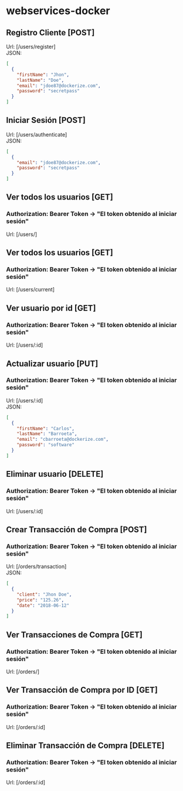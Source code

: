 # webservices-docker

## Registro Cliente [POST]
Url: [/users/register]\
JSON:
```json
[
  {
    "firstName": "Jhon",
    "lastName": "Doe",
    "email": "jdoe87@dockerize.com",
    "password": "secretpass"
  }
]
```
## Iniciar Sesión [POST]
Url: [/users/authenticate]\
JSON:
```json
[
  {
    "email": "jdoe87@dockerize.com",
    "password": "secretpass"
  }
]
```

## Ver todos los usuarios [GET]
### Authorization: Bearer Token -> "El token obtenido al iniciar sesión"
Url: [/users/]

## Ver todos los usuarios [GET]
### Authorization: Bearer Token -> "El token obtenido al iniciar sesión"
Url: [/users/current]

## Ver usuario por id [GET]
### Authorization: Bearer Token -> "El token obtenido al iniciar sesión"
Url: [/users/:id]

## Actualizar usuario [PUT]
### Authorization: Bearer Token -> "El token obtenido al iniciar sesión"
Url: [/users/:id]\
JSON:
```json
[
  {
    "firstName": "Carlos",
    "lastName": "Barroeta",
    "email": "cbarroeta@dockerize.com",
    "password": "software"
  }
]
```

## Eliminar usuario [DELETE]
### Authorization: Bearer Token -> "El token obtenido al iniciar sesión"
Url: [/users/:id]

## Crear Transacción de Compra [POST]
### Authorization: Bearer Token -> "El token obtenido al iniciar sesión"
Url: [/orders/transaction]\
JSON:
```json
[
  {
    "client": "Jhon Doe",
    "price": "125.26",
    "date": "2018-06-12"
  }
]
```

## Ver Transacciones de Compra [GET]
### Authorization: Bearer Token -> "El token obtenido al iniciar sesión"
Url: [/orders/]

## Ver Transacción de Compra por ID [GET]
### Authorization: Bearer Token -> "El token obtenido al iniciar sesión"
Url: [/orders/:id]

## Eliminar Transacción de Compra [DELETE]
### Authorization: Bearer Token -> "El token obtenido al iniciar sesión"
Url: [/orders/:id]